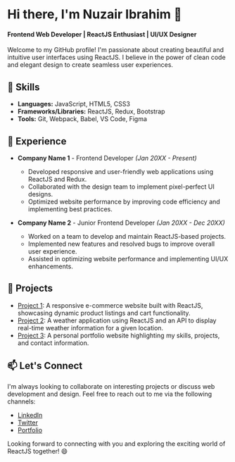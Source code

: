 # Hi there, I'm Nuzair Ibrahim 👋
#### Frontend Web Developer | ReactJS Enthusiast | UI/UX Designer

Welcome to my GitHub profile! I'm passionate about creating beautiful and intuitive user interfaces using ReactJS. I believe in the power of clean code and elegant design to create seamless user experiences. 

## 🚀 Skills
- **Languages:** JavaScript, HTML5, CSS3
- **Frameworks/Libraries:** ReactJS, Redux, Bootstrap
- **Tools:** Git, Webpack, Babel, VS Code, Figma

## 💼 Experience
- **Company Name 1** - Frontend Developer *(Jan 20XX - Present)*
  - Developed responsive and user-friendly web applications using ReactJS and Redux.
  - Collaborated with the design team to implement pixel-perfect UI designs.
  - Optimized website performance by improving code efficiency and implementing best practices.

- **Company Name 2** - Junior Frontend Developer *(Jan 20XX - Dec 20XX)*
  - Worked on a team to develop and maintain ReactJS-based projects.
  - Implemented new features and resolved bugs to improve overall user experience.
  - Assisted in optimizing website performance and implementing UI/UX enhancements.

## 🌱 Projects
- [Project 1](https://github.com/your-username/project-1): A responsive e-commerce website built with ReactJS, showcasing dynamic product listings and cart functionality.
- [Project 2](https://github.com/your-username/project-2): A weather application using ReactJS and an API to display real-time weather information for a given location.
- [Project 3](https://github.com/your-username/project-3): A personal portfolio website highlighting my skills, projects, and contact information.

## 📫 Let's Connect
I'm always looking to collaborate on interesting projects or discuss web development and design. Feel free to reach out to me via the following channels:

- [LinkedIn](https://www.linkedin.com/in/your-username)
- [Twitter](https://twitter.com/your-username)
- [Portfolio](https://your-portfolio-website.com)

Looking forward to connecting with you and exploring the exciting world of ReactJS together! 😄
